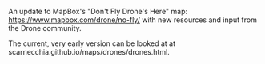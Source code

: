 An update to MapBox's "Don't Fly Drone's Here" map: https://www.mapbox.com/drone/no-fly/ with new resources and input from the Drone community.

The current, very early version can be looked at at scarnecchia.github.io/maps/drones/drones.html.